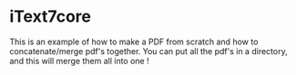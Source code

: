# iText7core
This is an example of how to make a PDF from scratch and how to concatenate/merge pdf's together.
You can put all the pdf's in a directory, and this will merge them all into one !
